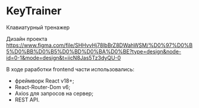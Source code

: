 # KeyTrainer
Клавиатурный тренажер 

Дизайн проекта 
https://www.figma.com/file/SHHvvHj78lbBrZ8DWahWSM/%D0%97%D0%B5%D0%BB%D0%B5%D0%BD%D0%BA%D0%BE?type=design&node-id=0-1&mode=design&t=iicN8Jas5Tz3dyQU-0

В ходе раработки frontend части использовались: 
- фреймворк React v18+;
- React-Router-Dom v6;
- Axios для запросов на сервер;
- REST API.
